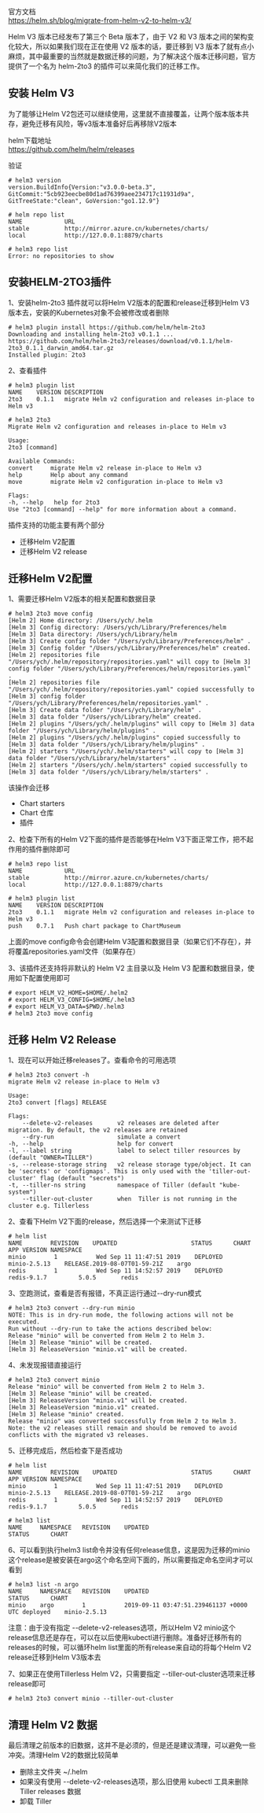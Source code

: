 官方文档  
https://helm.sh/blog/migrate-from-helm-v2-to-helm-v3/  

Helm V3 版本已经发布了第三个 Beta 版本了，由于 V2 和 V3 版本之间的架构变化较大，所以如果我们现在正在使用 V2 版本的话，要迁移到 V3 版本了就有点小麻烦，其中最重要的当然就是数据迁移的问题，为了解决这个版本迁移问题，官方提供了一个名为 helm-2to3 的插件可以来简化我们的迁移工作。  

安装 Helm V3
---
为了能够让Helm V2包还可以继续使用，这里就不直接覆盖，让两个版本版本共存，避免迁移有风险，等v3版本准备好后再移除V2版本  

helm下载地址  
https://github.com/helm/helm/releases  


验证  
```
# helm3 version
version.BuildInfo{Version:"v3.0.0-beta.3", GitCommit:"5cb923eecbe80d1ad76399aee234717c11931d9a", GitTreeState:"clean", GoVersion:"go1.12.9"}

# helm repo list
NAME            URL
stable          http://mirror.azure.cn/kubernetes/charts/
local           http://127.0.0.1:8879/charts

# helm3 repo list
Error: no repositories to show
```  

安装HELM-2TO3插件  
---
1、安装helm-2to3 插件就可以将Helm V2版本的配置和release迁移到Helm V3版本去，安装的Kubernetes对象不会被修改或者删除
```
# helm3 plugin install https://github.com/helm/helm-2to3
Downloading and installing helm-2to3 v0.1.1 ...
https://github.com/helm/helm-2to3/releases/download/v0.1.1/helm-2to3_0.1.1_darwin_amd64.tar.gz
Installed plugin: 2to3
```  

2、查看插件  
```
# helm3 plugin list
NAME    VERSION DESCRIPTION
2to3    0.1.1   migrate Helm v2 configuration and releases in-place to Helm v3

# helm3 2to3
Migrate Helm v2 configuration and releases in-place to Helm v3

Usage:
2to3 [command]

Available Commands:
convert     migrate Helm v2 release in-place to Helm v3
help        Help about any command
move        migrate Helm v2 configuration in-place to Helm v3

Flags:
-h, --help   help for 2to3
Use "2to3 [command] --help" for more information about a command.
```  
插件支持的功能主要有两个部分  
- 迁移Helm V2配置
- 迁移Helm V2 release


迁移Helm V2配置 
---
1、需要迁移Helm V2版本的相关配置和数据目录  
```
# helm3 2to3 move config
[Helm 2] Home directory: /Users/ych/.helm
[Helm 3] Config directory: /Users/ych/Library/Preferences/helm
[Helm 3] Data directory: /Users/ych/Library/helm
[Helm 3] Create config folder "/Users/ych/Library/Preferences/helm" .
[Helm 3] Config folder "/Users/ych/Library/Preferences/helm" created.
[Helm 2] repositories file "/Users/ych/.helm/repository/repositories.yaml" will copy to [Helm 3] config folder "/Users/ych/Library/Preferences/helm/repositories.yaml" .
[Helm 2] repositories file "/Users/ych/.helm/repository/repositories.yaml" copied successfully to [Helm 3] config folder "/Users/ych/Library/Preferences/helm/repositories.yaml" .
[Helm 3] Create data folder "/Users/ych/Library/helm" .
[Helm 3] data folder "/Users/ych/Library/helm" created.
[Helm 2] plugins "/Users/ych/.helm/plugins" will copy to [Helm 3] data folder "/Users/ych/Library/helm/plugins" .
[Helm 2] plugins "/Users/ych/.helm/plugins" copied successfully to [Helm 3] data folder "/Users/ych/Library/helm/plugins" .
[Helm 2] starters "/Users/ych/.helm/starters" will copy to [Helm 3] data folder "/Users/ych/Library/helm/starters" .
[Helm 2] starters "/Users/ych/.helm/starters" copied successfully to [Helm 3] data folder "/Users/ych/Library/helm/starters" .
```  
该操作会迁移  
- Chart starters
- Chart 仓库
- 插件

2、检查下所有的Helm V2下面的插件是否能够在Helm V3下面正常工作，把不起作用的插件删除即可  
```
# helm3 repo list
NAME            URL
stable          http://mirror.azure.cn/kubernetes/charts/
local           http://127.0.0.1:8879/charts

# helm3 plugin list
NAME    VERSION DESCRIPTION
2to3    0.1.1   migrate Helm v2 configuration and releases in-place to Helm v3
push    0.7.1   Push chart package to ChartMuseum
```  
上面的move config命令会创建Helm V3配置和数据目录（如果它们不存在），并将覆盖repositories.yaml文件（如果存在）  

3、该插件还支持将非默认的 Helm V2 主目录以及 Helm V3 配置和数据目录，使用如下配置使用即可  
```
# export HELM_V2_HOME=$HOME/.helm2
# export HELM_V3_CONFIG=$HOME/.helm3
# export HELM_V3_DATA=$PWD/.helm3
# helm3 2to3 move config
```  

迁移 Helm V2 Release
---

1、现在可以开始迁移releases了。查看命令的可用选项  
```
# helm3 2to3 convert -h
migrate Helm v2 release in-place to Helm v3

Usage:
2to3 convert [flags] RELEASE

Flags:
    --delete-v2-releases       v2 releases are deleted after migration. By default, the v2 releases are retained
    --dry-run                  simulate a convert
-h, --help                     help for convert
-l, --label string             label to select tiller resources by (default "OWNER=TILLER")
-s, --release-storage string   v2 release storage type/object. It can be 'secrets' or 'configmaps'. This is only used with the 'tiller-out-cluster' flag (default "secrets")
-t, --tiller-ns string         namespace of Tiller (default "kube-system")
    --tiller-out-cluster       when  Tiller is not running in the cluster e.g. Tillerless
```  

2、查看下Helm V2下面的release，然后选择一个来测试下迁移  
```
# helm list
NAME        REVISION    UPDATED                     STATUS      CHART               APP VERSION NAMESPACE
minio        1           Wed Sep 11 11:47:51 2019    DEPLOYED    minio-2.5.13    RELEASE.2019-08-07T01-59-21Z    argo
redis        1           Wed Sep 11 14:52:57 2019    DEPLOYED    redis-9.1.7         5.0.5       redis
```  

3、空跑测试，查看是否有报错，不真正运行通过--dry-run模式  
```
# helm3 2to3 convert --dry-run minio
NOTE: This is in dry-run mode, the following actions will not be executed.
Run without --dry-run to take the actions described below:
Release "minio" will be converted from Helm 2 to Helm 3.
[Helm 3] Release "minio" will be created.
[Helm 3] ReleaseVersion "minio.v1" will be created.
```  

4、未发现报错直接运行  
```
# helm3 2to3 convert minio
Release "minio" will be converted from Helm 2 to Helm 3.
[Helm 3] Release "minio" will be created.
[Helm 3] ReleaseVersion "minio.v1" will be created.
[Helm 3] ReleaseVersion "minio.v1" created.
[Helm 3] Release "minio" created.
Release "minio" was converted successfully from Helm 2 to Helm 3. Note: the v2 releases still remain and should be removed to avoid conflicts with the migrated v3 releases.
```  

5、迁移完成后，然后检查下是否成功  
```
# helm list
NAME        REVISION    UPDATED                     STATUS      CHART               APP VERSION NAMESPACE
minio        1           Wed Sep 11 11:47:51 2019    DEPLOYED    minio-2.5.13    RELEASE.2019-08-07T01-59-21Z    argo
redis        1           Wed Sep 11 14:52:57 2019    DEPLOYED    redis-9.1.7         5.0.5       redis

# helm3 list
NAME     NAMESPACE   REVISION    UPDATED                                 STATUS      CHART
```  

6、可以看到执行helm3 list命令并没有任何release信息，这是因为迁移的minio这个release是被安装在argo这个命名空间下面的，所以需要指定命名空间才可以看到  
```
# helm3 list -n argo
NAME     NAMESPACE   REVISION    UPDATED                                 STATUS      CHART
minio    argo        1           2019-09-11 03:47:51.239461137 +0000 UTC deployed    minio-2.5.13
```  
注意：由于没有指定 --delete-v2-releases选项，所以Helm V2 minio这个release信息还是存在，可以在以后使用kubectl进行删除。准备好迁移所有的releases的时候，可以循环helm list里面的所有release来自动的将每个Helm V2 release迁移到Helm V3版本去  

7、如果正在使用Tillerless Helm V2，只需要指定 --tiller-out-cluster选项来迁移release即可  
```
# helm3 2to3 convert minio --tiller-out-cluster
```  

清理 Helm V2 数据
---
最后清理之前版本的旧数据，这并不是必须的，但是还是建议清理，可以避免一些冲突。清理Helm V2的数据比较简单  
- 删除主文件夹 ~/.helm
- 如果没有使用 --delete-v2-releases选项，那么旧使用 kubectl 工具来删除 Tiller releases 数据
- 卸载 Tiller










